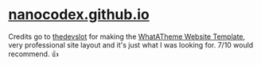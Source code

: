 # [nanocodex.github.io](https://nanocodex.github.io/)
Credits go to [thedevslot](https://github.com/thedevslot) for making the [WhatATheme Website Template](https://github.com/thedevslot/WhatATheme), very professional site layout and it's just what I was looking for. 7/10 would recommend. 👍